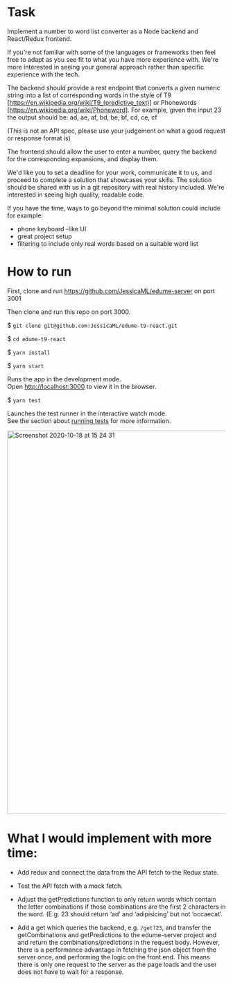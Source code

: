 # Task 

Implement a number to word list converter as a Node backend and React/Redux frontend.

If you're not familiar with some of the languages or frameworks then feel free to adapt as you see fit to what you have more experience with. We're more interested in seeing your general approach rather than specific experience with the tech.

The backend should provide a rest endpoint that converts a given numeric string into a list of corresponding words in the style of T9 [https://en.wikipedia.org/wiki/T9_(predictive_text)] or Phonewords [https://en.wikipedia.org/wiki/Phoneword]. For example, given the input 23 the output should be: ad, ae, af, bd, be, bf, cd, ce, cf

(This is not an API spec, please use your judgement on what a good request or response format is)

The frontend should allow the user to enter a number, query the backend for the corresponding expansions, and display them.

We'd like you to set a deadline for your work, communicate it to us, and proceed to complete a solution that showcases your skills. The solution should be shared with us in a git repository with real history included. We're interested in seeing high quality, readable code.

If you have the time, ways to go beyond the minimal solution could include for example:

* phone keyboard -like UI
* great project setup
* filtering to include only real words based on a suitable word list


# How to run

First, clone and run https://github.com/JessicaML/edume-server on port 3001

Then clone and run this repo on port 3000.

$ `git clone git@github.com:JessicaML/edume-t9-react.git`

$ `cd edume-t9-react`

$ `yarn install`

$ `yarn start`

Runs the app in the development mode.<br />
Open [http://localhost:3000](http://localhost:3000) to view it in the browser.

$ `yarn test`

Launches the test runner in the interactive watch mode.<br />
See the section about [running tests](https://facebook.github.io/create-react-app/docs/running-tests) for more information.

<img width="883" alt="Screenshot 2020-10-18 at 15 24 31" src="https://user-images.githubusercontent.com/7221533/96370564-33de5300-1156-11eb-81cf-737555faa177.png">


# What I would implement with more time:

- Add redux and connect the data from the API fetch to the Redux state.

- Test the API fetch with a mock fetch.

- Adjust the getPredictions function to only return words which contain the letter combinations if those combinations are the first 2 characters in the word. (E.g. 23 should return ‘ad’ and ‘adipisicing’ but not ‘occaecat’.

- Add a get which queries the backend, e.g. `/get?23`, and transfer the getCombinations and getPredictions to the edume-server project and and return the combinations/predictions in the request body. However, there is a performance advantage in fetching the json object from the server once, and performing the logic on the front end. This means there is only one request to the server as the page loads and the user does not have to wait for a response.

